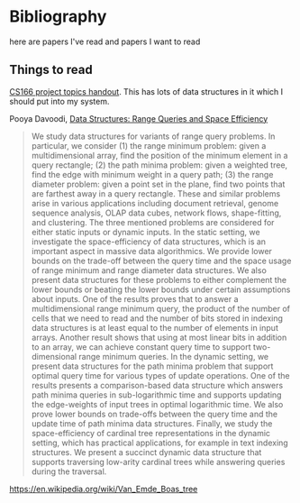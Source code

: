 # Bibliography

here are papers I've read and papers I want to read

## Things to read

[CS166 project topics handout](http://web.stanford.edu/class/cs166/handouts/090%20Final%20Project%20Topics.pdf). This has lots of data structures in it which I should put into my system. 

Pooya Davoodi, [Data Structures: Range Queries and
                Space Efficiency](http://www.cs.au.dk/~gerth/advising/thesis/pooya-davoodi.pdf)

> We study data structures for variants of range query problems. In particular, we consider
  (1) the range minimum problem: given a multidimensional array, find the position
  of the minimum element in a query rectangle; (2) the path minima problem: given a
  weighted tree, find the edge with minimum weight in a query path; (3) the range diameter
  problem: given a point set in the plane, find two points that are farthest away
  in a query rectangle. These and similar problems arise in various applications including
  document retrieval, genome sequence analysis, OLAP data cubes, network flows,
  shape-fitting, and clustering.
  The three mentioned problems are considered for either static inputs or dynamic inputs.
  In the static setting, we investigate the space-efficiency of data structures, which
  is an important aspect in massive data algorithmics. We provide lower bounds on the
  trade-off between the query time and the space usage of range minimum and range
  diameter data structures. We also present data structures for these problems to either
  complement the lower bounds or beating the lower bounds under certain assumptions
  about inputs. One of the results proves that to answer a multidimensional range minimum
  query, the product of the number of cells that we need to read and the number
  of bits stored in indexing data structures is at least equal to the number of elements
  in input arrays. Another result shows that using at most linear bits in addition to an
  array, we can achieve constant query time to support two-dimensional range minimum
  queries.
  In the dynamic setting, we present data structures for the path minima problem
  that support optimal query time for various types of update operations. One of the
  results presents a comparison-based data structure which answers path minima queries
  in sub-logarithmic time and supports updating the edge-weights of input trees in optimal
  logarithmic time. We also prove lower bounds on trade-offs between the query
  time and the update time of path minima data structures.
  Finally, we study the space-efficiency of cardinal tree representations in the dynamic
  setting, which has practical applications, for example in text indexing structures.
  We present a succinct dynamic data structure that supports traversing low-arity
  cardinal trees while answering queries during the traversal.


https://en.wikipedia.org/wiki/Van_Emde_Boas_tree
